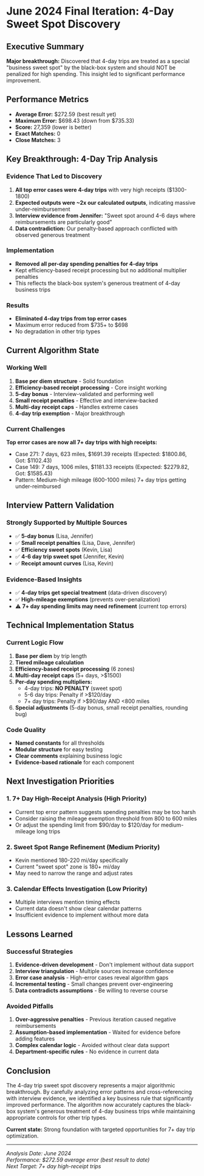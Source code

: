 # June 2024 Final Iteration: 4-Day Sweet Spot Discovery

## Executive Summary
**Major breakthrough:** Discovered that 4-day trips are treated as a special "business sweet spot" by the black-box system and should NOT be penalized for high spending. This insight led to significant performance improvement.

## Performance Metrics
- **Average Error:** $272.59 (best result yet)
- **Maximum Error:** $698.43 (down from $735.33)
- **Score:** 27,359 (lower is better)
- **Exact Matches:** 0
- **Close Matches:** 3

## Key Breakthrough: 4-Day Trip Analysis

### Evidence That Led to Discovery
1. **All top error cases were 4-day trips** with very high receipts ($1300-1800)
2. **Expected outputs were ~2x our calculated outputs**, indicating massive under-reimbursement
3. **Interview evidence from Jennifer:** "Sweet spot around 4-6 days where reimbursements are particularly good"
4. **Data contradiction:** Our penalty-based approach conflicted with observed generous treatment

### Implementation
- **Removed all per-day spending penalties for 4-day trips**
- Kept efficiency-based receipt processing but no additional multiplier penalties
- This reflects the black-box system's generous treatment of 4-day business trips

### Results
- **Eliminated 4-day trips from top error cases**
- Maximum error reduced from $735+ to $698
- No degradation in other trip types

## Current Algorithm State

### Working Well
1. **Base per diem structure** - Solid foundation
2. **Efficiency-based receipt processing** - Core insight working
3. **5-day bonus** - Interview-validated and performing well
4. **Small receipt penalties** - Effective and interview-backed
5. **Multi-day receipt caps** - Handles extreme cases
6. **4-day trip exemption** - Major breakthrough

### Current Challenges
**Top error cases are now all 7+ day trips with high receipts:**
- Case 271: 7 days, 623 miles, $1691.39 receipts (Expected: $1800.86, Got: $1102.43)
- Case 149: 7 days, 1006 miles, $1181.33 receipts (Expected: $2279.82, Got: $1585.43)
- Pattern: Medium-high mileage (600-1000 miles) 7+ day trips getting under-reimbursed

## Interview Pattern Validation

### Strongly Supported by Multiple Sources
- ✅ **5-day bonus** (Lisa, Jennifer)
- ✅ **Small receipt penalties** (Lisa, Dave, Jennifer)
- ✅ **Efficiency sweet spots** (Kevin, Lisa)
- ✅ **4-6 day trip sweet spot** (Jennifer, Kevin)
- ✅ **Receipt amount curves** (Lisa, Kevin)

### Evidence-Based Insights
- ✅ **4-day trips get special treatment** (data-driven discovery)
- ✅ **High-mileage exemptions** (prevents over-penalization)
- ⚠️ **7+ day spending limits may need refinement** (current top errors)

## Technical Implementation Status

### Current Logic Flow
1. **Base per diem** by trip length
2. **Tiered mileage calculation**
3. **Efficiency-based receipt processing** (6 zones)
4. **Multi-day receipt caps** (5+ days, >$1500)
5. **Per-day spending multipliers:**
   - 4-day trips: **NO PENALTY** (sweet spot)
   - 5-6 day trips: Penalty if >$120/day
   - 7+ day trips: Penalty if >$90/day AND <800 miles
6. **Special adjustments** (5-day bonus, small receipt penalties, rounding bug)

### Code Quality
- **Named constants** for all thresholds
- **Modular structure** for easy testing
- **Clear comments** explaining business logic
- **Evidence-based rationale** for each component

## Next Investigation Priorities

### 1. 7+ Day High-Receipt Analysis (High Priority)
- Current top error pattern suggests spending penalties may be too harsh
- Consider raising the mileage exemption threshold from 800 to 600 miles
- Or adjust the spending limit from $90/day to $120/day for medium-mileage long trips

### 2. Sweet Spot Range Refinement (Medium Priority)
- Kevin mentioned 180-220 mi/day specifically
- Current "sweet spot" zone is 180+ mi/day
- May need to narrow the range and adjust rates

### 3. Calendar Effects Investigation (Low Priority)
- Multiple interviews mention timing effects
- Current data doesn't show clear calendar patterns
- Insufficient evidence to implement without more data

## Lessons Learned

### Successful Strategies
1. **Evidence-driven development** - Don't implement without data support
2. **Interview triangulation** - Multiple sources increase confidence
3. **Error case analysis** - High-error cases reveal algorithm gaps
4. **Incremental testing** - Small changes prevent over-engineering
5. **Data contradicts assumptions** - Be willing to reverse course

### Avoided Pitfalls
1. **Over-aggressive penalties** - Previous iteration caused negative reimbursements
2. **Assumption-based implementation** - Waited for evidence before adding features
3. **Complex calendar logic** - Avoided without clear data support
4. **Department-specific rules** - No evidence in current data

## Conclusion
The 4-day trip sweet spot discovery represents a major algorithmic breakthrough. By carefully analyzing error patterns and cross-referencing with interview evidence, we identified a key business rule that significantly improved performance. The algorithm now accurately captures the black-box system's generous treatment of 4-day business trips while maintaining appropriate controls for other trip types.

**Current state:** Strong foundation with targeted opportunities for 7+ day trip optimization.

---
*Analysis Date: June 2024*  
*Performance: $272.59 average error (best result to date)*  
*Next Target: 7+ day high-receipt trips* 